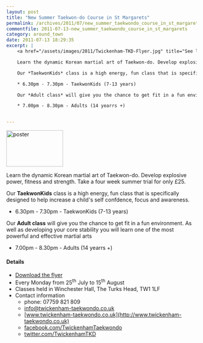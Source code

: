 ```yaml
---
layout: post
title: "New Summer Taekwon-do Course in St Margarets"
permalink: /archives/2011/07/new_summer_taekwondo_course_in_st_margarets.html
commentfile: 2011-07-13-new_summer_taekwondo_course_in_st_margarets
category: around_town
date: 2011-07-13 18:29:35
excerpt: |
    <a href="/assets/images/2011/Twickenham-TKD-Flyer.jpg" title="See larger version of - poster"><img src="/assets/images/2011/Twickenham-TKD-Flyer_thumb.jpg" width="150" height="96" alt="poster" class=" right" /></a>

    Learn the dynamic Korean martial art of Taekwon-do. Develop explosive power, fitness and strength.  Take a four week summer trial for only &pound;25.

    Our *TaekwonKids* class is a high energy, fun class that is specifically designed to help increase a child's self confdence, focus and awareness.

    * 6.30pm - 7.30pm - TaekwonKids (7-13 years)

    Our *Adult class* will give you the chance to get fit in a fun environment. As well as developing your core stability you will learn one of the most powerful and effective martial arts

    * 7.00pm - 8.30pm - Adults (14 yearrs +)


---
```


<a href="/assets/images/2011/Twickenham-TKD-Flyer.jpg" title="See larger version of - poster"><img src="/assets/images/2011/Twickenham-TKD-Flyer_thumb.jpg" width="150" height="96" alt="poster" class=" right" /></a>

Learn the dynamic Korean martial art of Taekwon-do. Develop explosive power, fitness and strength. Take a four week summer trial for only £25.

Our **TaekwonKids** class is a high energy, fun class that is specifically designed to help increase a child's self confdence, focus and awareness.

-   6.30pm - 7.30pm - TaekwonKids (7-13 years)

Our **Adult class** will give you the chance to get fit in a fun environment. As well as developing your core stability you will learn one of the most powerful and effective martial arts

-   7.00pm - 8.30pm - Adults (14 yearrs +)

#### Details

-   [Download the flyer](/assets/images/2011/Twickenham-TKD-Flyer.jpg)
-   Every Monday from 25<sup>th</sup> July to 15<sup>th</sup> August
-   Classes held in Winchester Hall, The Turks Head, TW1 1LF
-   Contact information
    -   phone: 07759 821 809
    -   <info@twickenham-taekwondo.co.uk>
    -   [www.twickenham-taekwondo.co.uk](http://www.twickenham-taekwondo.co.uk)
    -   [facebook.com/TwickenhamTaekwondo](http://www.facebook.com/TwickenhamTaekwondo)
    -   [twitter.com/TwickenhamTKD](http://www.twitter.com/TwickenhamTKD)
